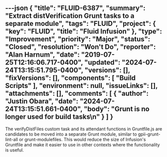 ---json
{
  "title": "FLUID-6387",
  "summary": "Extract distVerification Grunt tasks to a separate module",
  "tags": "FLUID",
  "project": {
    "key": "FLUID",
    "title": "Fluid Infusion"
  },
  "type": "Improvement",
  "priority": "Major",
  "status": "Closed",
  "resolution": "Won't Do",
  "reporter": "Alan Harnum",
  "date": "2019-07-25T12:16:06.717-0400",
  "updated": "2024-07-24T13:15:51.795-0400",
  "versions": [],
  "fixVersions": [],
  "components": [
    "Build Scripts"
  ],
  "environment": null,
  "issueLinks": [],
  "attachments": [],
  "comments": [
    {
      "author": "Justin Obara",
      "date": "2024-07-24T13:15:51.661-0400",
      "body": "Grunt is no longer used for build tasks\n"
    }
  ]
}
---
The verifyDistFiles custom task and its attendant functions in Gruntfile.js are candidates to be moved into a separate Grunt module, similar to gpii-grunt-lint-all or grunt-modulefiles. This would reduce the size of Infusion's Gruntfile and make it easier to use in other contexts where the functionality is useful.

        